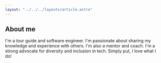 ```yaml
---
layout: "../../../layouts/article.astro"
---
```


## About me

I'm a tour guide and software engineer. I'm passionate about sharing my knowledge and experience with others. I'm also a mentor and coach. I'm a strong advocate for diversity and inclusion in tech. Simply put, I love what I do!

